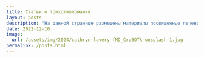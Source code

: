 ```yaml
---
title: Статьи о трихотилломании
layout: posts
description: "На данной странице размещены материалы посвященные лечению трихотилломании"
date: 2022-12-10
image:
  url: /assets/img/2024/cathryn-lavery-fMD_Cru6OTk-unsplash-1.jpg
permalink: /posts.html
---
```

